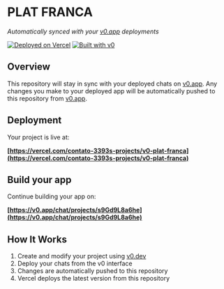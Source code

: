 # PLAT FRANCA

*Automatically synced with your [v0.app](https://v0.app) deployments*

[![Deployed on Vercel](https://img.shields.io/badge/Deployed%20on-Vercel-black?style=for-the-badge&logo=vercel)](https://vercel.com/contato-3393s-projects/v0-plat-franca)
[![Built with v0](https://img.shields.io/badge/Built%20with-v0.app-black?style=for-the-badge)](https://v0.app/chat/projects/s9Gd9L8a6he)

## Overview

This repository will stay in sync with your deployed chats on [v0.app](https://v0.app).
Any changes you make to your deployed app will be automatically pushed to this repository from [v0.app](https://v0.app).

## Deployment

Your project is live at:

**[https://vercel.com/contato-3393s-projects/v0-plat-franca](https://vercel.com/contato-3393s-projects/v0-plat-franca)**

## Build your app

Continue building your app on:

**[https://v0.app/chat/projects/s9Gd9L8a6he](https://v0.app/chat/projects/s9Gd9L8a6he)**

## How It Works

1. Create and modify your project using [v0.dev](https://v0.dev)
2. Deploy your chats from the v0 interface
3. Changes are automatically pushed to this repository
4. Vercel deploys the latest version from this repository